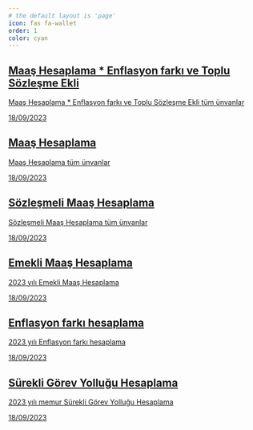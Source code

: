 ```yaml
---
# the default layout is 'page'
icon: fas fa-wallet
order: 1
color: cyan
---
```


<div id="post-list" class="flex-grow-1 pe-xl-2 w-100">
  <article class="card-wrapper"> 
    <a href="/maasyeni/" class="card post-preview flex-md-row-reverse">   
    <div class="preview-img d-flex flex-row justify-content-center align-items-center"><i class="fa fa-coins fa-fw me-1 fa-3x align-middle text-success"> </i></div> 
    <div class="card-body d-flex flex-column">
        <h1 class="card-title my-2 mt-md-0">Maaş Hesaplama * Enflasyon farkı ve Toplu Sözleşme Ekli
        </h1>
        <div class="card-text content mt-0 mb-2">
          <p> Maaş Hesaplama * Enflasyon farkı ve Toplu Sözleşme Ekli tüm ünvanlar
          </p>
        </div>
        <div class="post-meta flex-grow-1 d-flex align-items-end">
          <div class="me-auto"> 
            <i class="far fa-calendar fa-fw me-1">
            </i> 
            <time>18/09/2023
            </time>             
          </div>          
        </div>
      </div>
    </a>    
  </article>
  <article class="card-wrapper"> 
    <a href="/maas/" class="card post-preview flex-md-row-reverse"> 
    <div class="preview-img d-flex flex-row justify-content-center align-items-center"><i class="fa fa-money-bill fa-fw me-1 fa-3x align-middle text-danger"> </i></div>       
    <div class="card-body d-flex flex-column">
        <h1 class="card-title my-2 mt-md-0">Maaş Hesaplama
        </h1>
        <div class="card-text content mt-0 mb-2">
          <p> Maaş Hesaplama tüm ünvanlar
          </p>
        </div>
        <div class="post-meta flex-grow-1 d-flex align-items-end">
          <div class="me-auto"> 
            <i class="far fa-calendar fa-fw me-1">
            </i> 
            <time>18/09/2023
            </time>             
          </div>          
        </div>
      </div>      
    </a>    
  </article>
  <article class="card-wrapper"> 
    <a href="/sozlesmelimaas/" class="card post-preview flex-md-row-reverse"> 
    <div class="preview-img d-flex flex-row justify-content-center align-items-center"><i class="fa fa-receipt fa-fw me-1 fa-3x align-middle text-primary"> </i></div>       
    <div class="card-body d-flex flex-column">
        <h1 class="card-title my-2 mt-md-0">Sözleşmeli Maaş Hesaplama
        </h1>
        <div class="card-text content mt-0 mb-2">
          <p> Sözleşmeli Maaş Hesaplama tüm ünvanlar
          </p>
        </div>
        <div class="post-meta flex-grow-1 d-flex align-items-end">
          <div class="me-auto"> 
            <i class="far fa-calendar fa-fw me-1">
            </i> 
            <time>18/09/2023
            </time>             
          </div>          
        </div>
      </div>      
    </a>    
  </article>   
   <article class="card-wrapper"> 
    <a href="/emeklimaas/?" class="card post-preview flex-md-row-reverse">  
    <div class="preview-img d-flex flex-row justify-content-center align-items-center"><i class="fa fa-person-cane fa-fw me-1 fa-3x align-middle text-secondary"> </i></div>      
    <div class="card-body d-flex flex-column">
        <h1 class="card-title my-2 mt-md-0">Emekli Maaş Hesaplama
        </h1>
        <div class="card-text content mt-0 mb-2">
          <p> 2023 yılı Emekli Maaş Hesaplama
          </p>
        </div>
        <div class="post-meta flex-grow-1 d-flex align-items-end">
          <div class="me-auto"> 
            <i class="far fa-calendar fa-fw me-1">
            </i> 
            <time>18/09/2023
            </time>             
          </div>          
        </div>
      </div>      
    </a>    
  </article>   
  <article class="card-wrapper"> 
    <a href="/enflasyonfarki/?" class="card post-preview flex-md-row-reverse">  
    <div class="preview-img d-flex flex-row justify-content-center align-items-center"><i class="fa fa-chart-line fa-fw me-1 fa-3x align-middle text-warning"> </i></div>      
    <div class="card-body d-flex flex-column">
        <h1 class="card-title my-2 mt-md-0">Enflasyon farkı hesaplama
        </h1>
        <div class="card-text content mt-0 mb-2">
          <p> 2023 yılı Enflasyon farkı hesaplama
          </p>
        </div>
        <div class="post-meta flex-grow-1 d-flex align-items-end">
          <div class="me-auto"> 
            <i class="far fa-calendar fa-fw me-1">
            </i> 
            <time>18/09/2023
            </time>             
          </div>          
        </div>
      </div>      
    </a>    
  </article>  
  <article class="card-wrapper"> 
    <div class="preview-img d-flex flex-row justify-content-center align-items-center"><i class="fa fa-road fa-fw me-1 fa-3x align-middle text-info"> </i></div>
    <a href="/surekligorev/" class="card post-preview flex-md-row-reverse">      
    <div class="card-body d-flex flex-column">
        <h1 class="card-title my-2 mt-md-0">Sürekli Görev Yolluğu Hesaplama
        </h1>
        <div class="card-text content mt-0 mb-2">
          <p> 2023 yılı memur Sürekli Görev Yolluğu Hesaplama
          </p>
        </div>
        <div class="post-meta flex-grow-1 d-flex align-items-end">
          <div class="me-auto"> 
            <i class="far fa-calendar fa-fw me-1">
            </i> 
            <time>18/09/2023
            </time>             
          </div>          
        </div>
      </div>      
    </a>    
  </article>  
</div>
